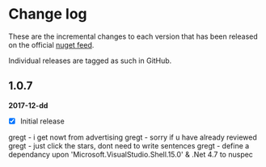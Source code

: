 [NugetUrl]: https://www.nuget.org/packages/OpenInApp.Common/

# Change log

These are the incremental changes to each version that has been released on the official [nuget feed][NugetUrl].

Individual releases are tagged as such in GitHub.

## 1.0.7
**2017-12-dd**
- [x] Initial release







gregt - i get nowt from advertising
gregt - sorry if u have already reviewed
gregt - just click the stars, dont need to write sentences
gregt - define a dependancy upon 'Microsoft.VisualStudio.Shell.15.0' & .Net 4.7 to nuspec